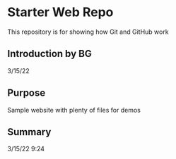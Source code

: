 # Starter Web Repo

This repository is for showing how Git and GitHub work

## Introduction by BG
3/15/22


## Purpose

Sample website with plenty of files for demos

## Summary
3/15/22 9:24
